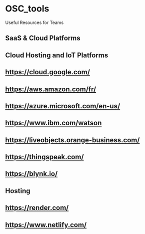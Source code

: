 # OSC_tools
Useful Resources for Teams

## **SaaS & Cloud Platforms**

## **Cloud Hosting and IoT Platforms**
## https://cloud.google.com/
## https://aws.amazon.com/fr/
## https://azure.microsoft.com/en-us/
## https://www.ibm.com/watson
## https://liveobjects.orange-business.com/
## https://thingspeak.com/
## https://blynk.io/
## **Hosting**
## https://render.com/
## https://www.netlify.com/
